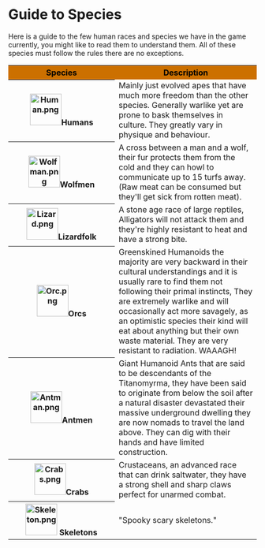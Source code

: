 # Guide to Species

Here is a guide to the few human races and species we have in the game
currently, you might like to read them to understand them. All of these
species must follow the rules there are no exceptions.

<table class="table">

<tr>
<th width="200" tabindex="0" style="color:black;background-color:#cc7000;" scope="col">Species</th>
<th style="color:black;background-color:#cc7000;" scope="col">Description</th>
</tr>

<tr>
<th><img width="64" height="64" alt="Human.png" src="assets/images/8BdL6ZF.png">Humans</th>

<td>Mainly just evolved apes that have much more freedom than the other species. Generally warlike yet are prone to bask themselves in culture. They greatly vary in physique and behaviour.</td>

</tr>

<tr>
<th><img width="64" height="64" alt="Wolfman.png" src="assets/images/HEVFxnj.png">Wolfmen</th>

<td>A cross between a man and a wolf, their fur protects them from the cold and they can howl to communicate up to 15 turfs away. (Raw meat can be consumed but they'll get sick from rotten meat).</td>

</tr>

<tr>
<th><img width="64" height="64" alt="Lizard.png" src="assets/images/R6WC9KX.png">Lizardfolk</th>

<td>A stone age race of large reptiles, Alligators will not attack them and they're highly resistant to heat and have a strong bite.</td>

</tr>

<tr><th><img width="64" height="64" alt="Orc.png" src="assets/images/2iW6cry.png">Orcs</th>

<td>Greenskined Humanoids the majority are very backward in their cultural understandings and it is usually rare to find them not following their primal instincts, They are extremely warlike and will occasionally act more savagely, as an optimistic species their kind will eat about anything but their own waste material. They are very resistant to radiation. WAAAGH!</td>

</tr>

<tr>
<th><img width="64" height="64" alt="Antman.png" src="assets/images/mEK2RaU.png">Antmen</th>

<td>Giant Humanoid Ants that are said to be descendants of the Titanomyrma, they have been said to originate from below the soil after a natural disaster devastated their massive underground dwelling they are now nomads to travel the land above. They can dig with their hands and have limited construction.</td>

</tr>

<tr>
<th><img width="64" height="64" alt="Crabs.png" src="assets/images/6TY3QJD.png">Crabs</th>

<td>Crustaceans, an advanced race that can drink saltwater, they have a strong shell and sharp claws perfect for unarmed combat.</td>

</tr>

<tr>
<th><img width="64" height="64" alt="Skeleton.png" src="assets/images/ztvOGK4.png">
Skeletons</th>

<td>"Spooky scary skeletons."</td>
</tr>

</table>